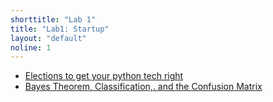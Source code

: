 ```yaml
---
shorttitle: "Lab 1"
title: "Lab1: Startup"
layout: "default"
noline: 1
---
```


- [Elections to get your python tech right](../wiki/distrib-lab.html)
- [Bayes Theorem, Classification,. and the Confusion Matrix](../wiki/Classification.html)
